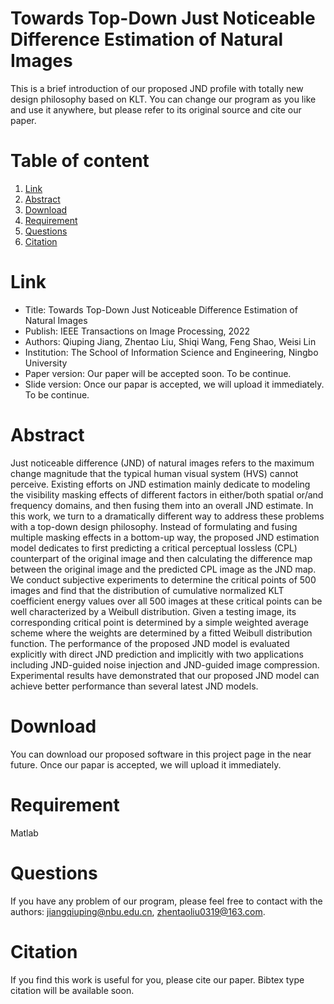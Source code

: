 # Towards Top-Down Just Noticeable Difference Estimation of Natural Images
This is a brief introduction of our proposed JND profile with totally new design philosophy based on KLT. You can change our program as you like and use it anywhere, but please refer to its original source and cite our paper.

# Table of content
1. [Link](#Link)
2. [Abstract](#Abstract)
3. [Download](#Download)
4. [Requirement](#Requirement)
5. [Questions](#Questions)
6. [Citation](#Citation)

# Link
- Title: Towards Top-Down Just Noticeable Difference Estimation of Natural Images 
- Publish: IEEE Transactions on Image Processing, 2022
- Authors: Qiuping Jiang, Zhentao Liu, Shiqi Wang, Feng Shao, Weisi Lin
- Institution: The School of Information Science and Engineering, Ningbo University
- Paper version: Our paper will be accepted soon. To be continue.
- Slide version: Once our papar is accepted, we will upload it immediately. To be continue.

# Abstract
Just noticeable difference (JND) of natural images refers to the maximum change magnitude that the typical human visual system (HVS) cannot perceive. Existing efforts on JND estimation mainly dedicate to modeling the visibility masking effects of different factors in either/both spatial or/and frequency domains, and then fusing them into an overall JND estimate. In this work, we turn to a dramatically different way to address these problems with a top-down design philosophy. Instead of formulating and fusing multiple masking effects in a bottom-up way, the proposed JND estimation model dedicates to first predicting a critical perceptual lossless (CPL) counterpart of the original image and then calculating the difference map between the original image and the predicted CPL image as the JND map. We conduct subjective experiments to determine the critical points of 500 images and find that the distribution of cumulative normalized KLT coefficient energy values over all 500 images
at these critical points can be well characterized by a Weibull distribution. Given a testing image, its corresponding critical point is determined by a simple weighted average scheme where the weights are determined by a fitted Weibull distribution function. The performance of the proposed JND model is evaluated explicitly with direct JND prediction and implicitly with two applications including JND-guided noise injection and JND-guided image compression. Experimental results have demonstrated that our proposed JND model can achieve better performance than several latest JND models.

# Download
You can download our proposed software in this project page in the near future. Once our papar is accepted, we will upload it immediately.

# Requirement
Matlab

# Questions
If you have any problem of our program, please feel free to contact with the authors: jiangqiuping@nbu.edu.cn, zhentaoliu0319@163.com.

# Citation
If you find this work is useful for you, please cite our paper. Bibtex type citation will be available soon.
